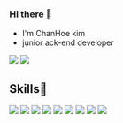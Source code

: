 ### Hi there 👋
- I'm ChanHoe kim
- junior ack-end developer

<p>
  <a href="https://jhgu.tistory.com"><img src="https://img.shields.io/badge/Blog-11B48A?style=flat-square&logo=Vimeo&logoColor=white&link=https://jhgu.tistory.com"/></a> 
  <img src="https://img.shields.io/badge/jhgu127@gmail.com-d14836?style=flat-square&logo=Gmail&logoColor=white"/>
</p>

## Skills🚀
<p >
<img src="https://img.shields.io/badge/java-6DB33F?style=flat-square&logo=JAVA&logoColor=white"/>
<img src="https://img.shields.io/badge/spring-6DB33F?style=flat-square&logo=Spring&logoColor=white"/>
<img src="https://img.shields.io/badge/springboot-6DB33F?style=flat-square&logo=SpringBoot&logoColor=white"/>
<img src="https://img.shields.io/badge/jpa-cfe2f3?style=flat-square&logo=JPA&logoColor=white"/>
<img src="https://img.shields.io/badge/mybatis-6fa8dc?style=flat-square&logo=MairaDB&logoColor=white"/>
<img src="https://img.shields.io/badge/MySQL-bcbcbc?style=flat-square&logo=MySQL&logoColor=white"/>
<img src="https://img.shields.io/badge/MairaDB-6fa8dc?style=flat-square&logo=MairaDB&logoColor=white"/>
<img src="https://img.shields.io/badge/js-6fa8dc?style=flat-square&logo=MairaDB&logoColor=white"/>
<img src="https://img.shields.io/badge/jquery-6fa8dc?style=flat-square&logo=MairaDB&logoColor=white"/>
</p>
